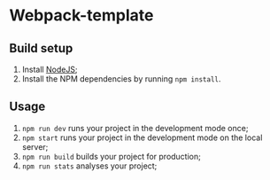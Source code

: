 # **Webpack-template**
## Build setup
1. Install [NodeJS](https://nodejs.org/en/);
2. Install the NPM dependencies by running `npm install`.
## Usage
1. `npm run dev` runs your project in the development mode once;
2. `npm start` runs your project in the development mode on the local server;
3. `npm run build` builds your project for production;
4. `npm run stats` analyses your project;